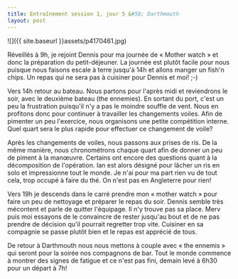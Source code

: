 ```yaml
---
title: Entraînement session 1, jour 5 &#58; Darthmouth
layout: post
---
```


![]({{ site.baseurl }}assets/p4170461.jpg)

Réveillés à 9h, je rejoint Dennis pour ma journée de « Mother watch » et donc la préparation du petit-déjeuner. La journée est plutôt facile pour nous puisque nous faisons escale à terre jusqu'à 14h et allons manger un fish'n chips. Un repas qui ne sera pas à cuisiner pour Dennis et moi! ;-)

Vers 14h retour au bateau. Nous partons pour l'après midi et reviendrons le soir, avec le deuxième bateau (the ennemies). En sortant du port, c'est un peu la frustration puisqu'il n'y a pas le moindre souffle de vent. Nous en profitons donc pour continuer à travailler les changements voiles. Afin de pimenter un peu l'exercice, nous organisons une petite compétition interne. Quel quart sera le plus rapide pour effectuer ce changement de voile?

Après les changements de voiles, nous passons aux prises de ris. De la même manière, nous chronométrons chaque quart afin de donner un peu de piment à la manœuvre. Certains ont encore des questions quant à la décomposition de l'opération. Ian est alors désigné pour lâcher un ris en solo et impressionne tout le monde. Je n'ai pour ma part rien vu de tout cela, trop occupé à faire du thé. On n'est pas en Angleterre pour rien!

Vers 19h je descends dans le carré prendre mon « mother watch » pour faire un peu de nettoyage et préparer le repas du soir. Dennis semble très mécontent et parle de quitter l'équipage. Il n'y trouve pas sa place. Merv puis moi essayons de le convaincre de rester jusqu'au bout et de ne pas prendre de décision qu'il pourrait regretter trop vite. Cuisiner en sa compagnie se passe plutôt bien et le repas est apprécié de tous.

De retour à Darthmouth nous nous mettons à couple avec « the ennemis » qui seront pour la soirée nos compagnons de bar. Tout le monde commence à montrer des signes de fatigue et ce n'est pas fini, demain levé à 6h30 pour un départ à 7h!
